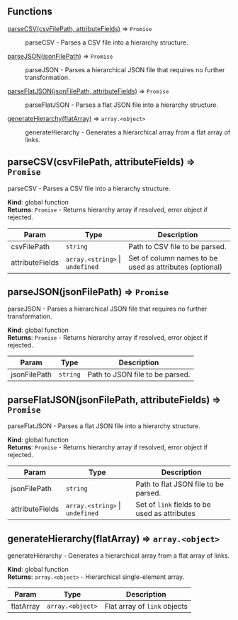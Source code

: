 ## Functions

<dl>
<dt><a href="#parseCSV">parseCSV(csvFilePath, attributeFields)</a> ⇒ <code>Promise</code></dt>
<dd><p>parseCSV - Parses a CSV file into a hierarchy structure.</p>
</dd>
<dt><a href="#parseJSON">parseJSON(jsonFilePath)</a> ⇒ <code>Promise</code></dt>
<dd><p>parseJSON - Parses a hierarchical JSON file that requires no further transformation.</p>
</dd>
<dt><a href="#parseFlatJSON">parseFlatJSON(jsonFilePath, attributeFields)</a> ⇒ <code>Promise</code></dt>
<dd><p>parseFlatJSON - Parses a flat JSON file into a hierarchy structure.</p>
</dd>
<dt><a href="#generateHierarchy">generateHierarchy(flatArray)</a> ⇒ <code>array.&lt;object&gt;</code></dt>
<dd><p>generateHierarchy - Generates a hierarchical array from
a flat array of links.</p>
</dd>
</dl>

<a name="parseCSV"></a>

## parseCSV(csvFilePath, attributeFields) ⇒ <code>Promise</code>
parseCSV - Parses a CSV file into a hierarchy structure.

**Kind**: global function  
**Returns**: <code>Promise</code> - Returns hierarchy array if resolved, error object if rejected.  

| Param | Type | Description |
| --- | --- | --- |
| csvFilePath | <code>string</code> | Path to CSV file to be parsed. |
| attributeFields | <code>array.&lt;string&gt;</code> \| <code>undefined</code> | Set of column names to be used as attributes (optional) |

<a name="parseJSON"></a>

## parseJSON(jsonFilePath) ⇒ <code>Promise</code>
parseJSON - Parses a hierarchical JSON file that requires no further transformation.

**Kind**: global function  
**Returns**: <code>Promise</code> - Returns hierarchy array if resolved, error object if rejected.  

| Param | Type | Description |
| --- | --- | --- |
| jsonFilePath | <code>string</code> | Path to JSON file to be parsed. |

<a name="parseFlatJSON"></a>

## parseFlatJSON(jsonFilePath, attributeFields) ⇒ <code>Promise</code>
parseFlatJSON - Parses a flat JSON file into a hierarchy structure.

**Kind**: global function  
**Returns**: <code>Promise</code> - Returns hierarchy array if resolved, error object if rejected.  

| Param | Type | Description |
| --- | --- | --- |
| jsonFilePath | <code>string</code> | Path to flat JSON file to be parsed. |
| attributeFields | <code>array.&lt;string&gt;</code> \| <code>undefined</code> | Set of `link` fields to be used as attributes |

<a name="generateHierarchy"></a>

## generateHierarchy(flatArray) ⇒ <code>array.&lt;object&gt;</code>
generateHierarchy - Generates a hierarchical array from
a flat array of links.

**Kind**: global function  
**Returns**: <code>array.&lt;object&gt;</code> - Hierarchical single-element array.  

| Param | Type | Description |
| --- | --- | --- |
| flatArray | <code>array.&lt;object&gt;</code> | Flat array of `link` objects |

